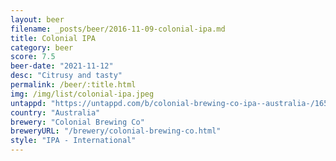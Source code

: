 ```yaml
---
layout: beer
filename: _posts/beer/2016-11-09-colonial-ipa.md
title: Colonial IPA
category: beer
score: 7.5
beer-date: "2021-11-12"
desc: "Citrusy and tasty"
permalink: /beer/:title.html
img: /img/list/colonial-ipa.jpeg
untappd: "https://untappd.com/b/colonial-brewing-co-ipa--australia-/1657617"
country: "Australia"
brewery: "Colonial Brewing Co"
breweryURL: "/brewery/colonial-brewing-co.html"
style: "IPA - International"
---
```

